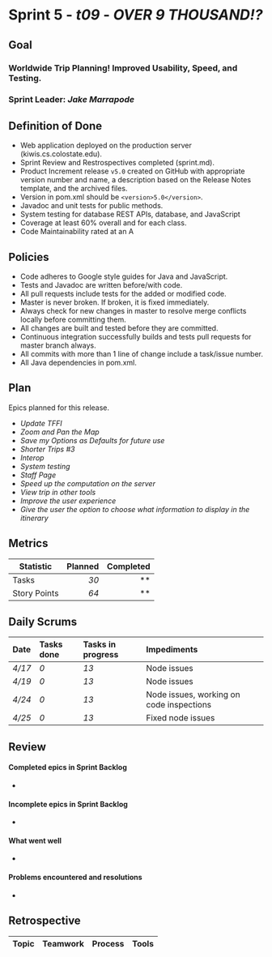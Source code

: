 # Sprint 5 - *t09* - *OVER 9 THOUSAND!?*

## Goal

### Worldwide Trip Planning! Improved Usability, Speed, and Testing.
### Sprint Leader: *Jake Marrapode*

## Definition of Done

* Web application deployed on the production server (kiwis.cs.colostate.edu).
* Sprint Review and Restrospectives completed (sprint.md).
* Product Increment release `v5.0` created on GitHub with appropriate version number and name, a description based on the Release Notes template, and the archived files.
* Version in pom.xml should be `<version>5.0</version>`.
* Javadoc and unit tests for public methods.
* System testing for database REST APIs, database, and JavaScript
* Coverage at least 60% overall and for each class.
* Code Maintainability rated at an A


## Policies

* Code adheres to Google style guides for Java and JavaScript.
* Tests and Javadoc are written before/with code.  
* All pull requests include tests for the added or modified code.
* Master is never broken.  If broken, it is fixed immediately.
* Always check for new changes in master to resolve merge conflicts locally before committing them.
* All changes are built and tested before they are committed.
* Continuous integration successfully builds and tests pull requests for master branch always.
* All commits with more than 1 line of change include a task/issue number.
* All Java dependencies in pom.xml.

## Plan

Epics planned for this release.

* *Update TFFI*
* *Zoom and Pan the Map*
* *Save my Options as Defaults for future use*
* *Shorter Trips #3*
* *Interop*
* *System testing*
* *Staff Page*
* *Speed up the computation on the server*
* *View trip in other tools*
* *Improve the user experience*
* *Give the user the option to choose what information to display in the itinerary*


## Metrics

Statistic | Planned | Completed
--- | ---: | ---:
Tasks |  *30*   | ** 
Story Points |  *64*  | ** 

## Daily Scrums

Date | Tasks done  | Tasks in progress | Impediments 
:--- | :--- | :--- | :--- 
*4/17* | *0* | *13* | Node issues
*4/19* | *0* | *13* | Node issues
*4/24* | *0* | *13* | Node issues, working on code inspections
*4/25* | *0* | *13* | Fixed node issues
 

## Review

#### Completed epics in Sprint Backlog 
*

#### Incomplete epics in Sprint Backlog 
*

#### What went well
*

#### Problems encountered and resolutions
*

## Retrospective

Topic | Teamwork | Process | Tools
:--- | :--- | :--- | :---
